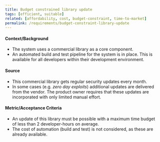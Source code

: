 ```yaml
---
title: Budget constrained library update
tags: [efficient, suitable]
related: [affordability, cost, budget-constraint, time-to-market]
permalink: /requirements/budget-constraint-library-update
---
```


<div class="quality-requirement" markdown="1">


#### Context/Background

* The system uses a commercial library as a core component. 
* An automated build and test pipeline for the system is in place.
This is available for all developers within their development environment.

#### Source

* This commercial library gets regular security updates every month.
* In some cases (e.g. _zero day exploits_) additional updates are delivered from the vendor. 
The product owner requires that these updates are incorporated with  only limited manual effort.

#### Metric/Acceptance Criteria

* An update of this library must be possible with a maximum time budget of less than 2 developer-hours on average.
* The cost of automation (build and test) is not considered, as these are already available.
</div><br>





